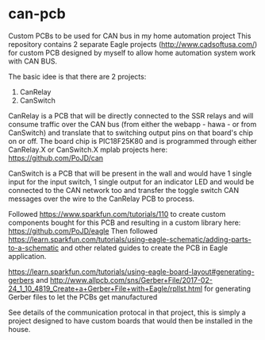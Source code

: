 # can-pcb
Custom PCBs to be used for CAN bus in my home automation project
This repository contains 2 separate Eagle projects (http://www.cadsoftusa.com/) for custom PCB designed by myself to allow home automation system work with CAN BUS.

The basic idee is that there are 2 projects:

1. CanRelay
2. CanSwitch

CanRelay is a PCB that will be directly connected to the SSR relays and will consume traffic over the CAN bus (from either the webapp - hawa - or from CanSwitch) and translate that to switching output pins on that board's chip on or off. The board chip is PIC18F25K80 and is programmed through either CanRelay.X or CanSwitch.X mplab projects here: https://github.com/PoJD/can

CanSwitch is a PCB that will be present in the wall and would have 1 single input for the input switch, 1 single output for an indicator LED and would be connected to the CAN network too and transfer the toggle switch CAN messages over the wire to the CanRelay PCB to process.

Followed https://www.sparkfun.com/tutorials/110 to create custom components bought for this PCB and resulting in a custom library here: https://github.com/PoJD/eagle
Then followed https://learn.sparkfun.com/tutorials/using-eagle-schematic/adding-parts-to-a-schematic and other related guides to create the PCB in Eagle application.

https://learn.sparkfun.com/tutorials/using-eagle-board-layout#generating-gerbers and http://www.allpcb.com/sns/Gerber+File/2017-02-24_1_10_4819_Create+a+Gerber+File+with+Eagle/rpllst.html for generating Gerber files to let the PCBs get manufactured

See details of the communication protocal in that project, this is simply a project designed to have custom boards that would then be installed in the house.

